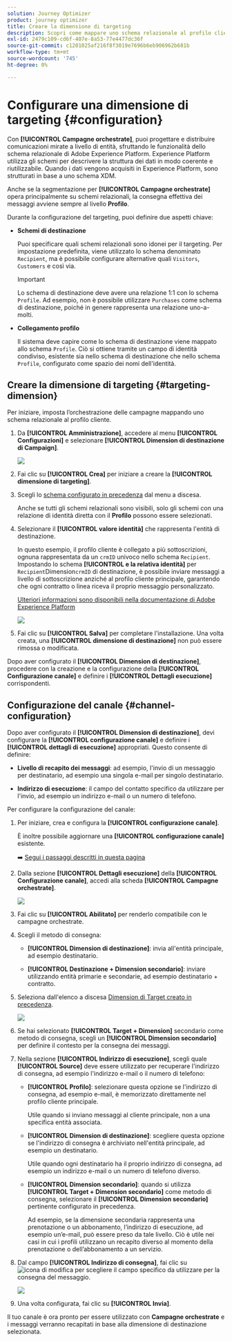 ```yaml
---
solution: Journey Optimizer
product: journey optimizer
title: Creare la dimensione di targeting
description: Scopri come mappare uno schema relazionale al profilo cliente
exl-id: 2479c109-cd6f-407e-8a53-77e4477dc36f
source-git-commit: c1201025af216f8f3019e7696b6eb906962b681b
workflow-type: tm+mt
source-wordcount: '745'
ht-degree: 0%

---
```



# Configurare una dimensione di targeting {#configuration}

Con **[!UICONTROL Campagne orchestrate]**, puoi progettare e distribuire comunicazioni mirate a livello di entità, sfruttando le funzionalità dello schema relazionale di Adobe Experience Platform. Experience Platform utilizza gli schemi per descrivere la struttura dei dati in modo coerente e riutilizzabile. Quando i dati vengono acquisiti in Experience Platform, sono strutturati in base a uno schema XDM.

Anche se la segmentazione per **[!UICONTROL Campagne orchestrate]** opera principalmente su schemi relazionali, la consegna effettiva dei messaggi avviene sempre al livello **Profilo**.

Durante la configurazione del targeting, puoi definire due aspetti chiave:

* **Schemi di destinazione**

  Puoi specificare quali schemi relazionali sono idonei per il targeting. Per impostazione predefinita, viene utilizzato lo schema denominato `Recipient`, ma è possibile configurare alternative quali `Visitors`, `Customers` e così via.

  >[!IMPORTANT]
  >
  > Lo schema di destinazione deve avere una relazione 1:1 con lo schema `Profile`. Ad esempio, non è possibile utilizzare `Purchases` come schema di destinazione, poiché in genere rappresenta una relazione uno-a-molti.

* **Collegamento profilo**

  Il sistema deve capire come lo schema di destinazione viene mappato allo schema `Profile`. Ciò si ottiene tramite un campo di identità condiviso, esistente sia nello schema di destinazione che nello schema `Profile`, configurato come spazio dei nomi dell&#39;identità.

## Creare la dimensione di targeting {#targeting-dimension}

Per iniziare, imposta l’orchestrazione delle campagne mappando uno schema relazionale al profilo cliente.

1. Da **[!UICONTROL Amministrazione]**, accedere al menu **[!UICONTROL Configurazioni]** e selezionare **[!UICONTROL Dimension di destinazione di Campaign]**.

   ![](assets/target-dimension-1.png)

1. Fai clic su **[!UICONTROL Crea]** per iniziare a creare la **[!UICONTROL dimensione di targeting]**.

1. Scegli lo [schema configurato in precedenza](gs-schemas.md) &#x200B;dal menu a discesa.

   Anche se tutti gli schemi relazionali sono visibili, solo gli schemi con una relazione di identità diretta con il **Profilo** possono essere selezionati.

1. Selezionare il **[!UICONTROL valore identità]** che rappresenta l&#39;entità di destinazione.

   In questo esempio, il profilo cliente è collegato a più sottoscrizioni, ognuna rappresentata da un `crmID` univoco nello schema `Recipient`. Impostando lo schema **[!UICONTROL e la relativa identità]** per `Recipient`Dimension`crmID` di destinazione, è possibile inviare messaggi a livello di sottoscrizione anziché al profilo cliente principale, garantendo che ogni contratto o linea riceva il proprio messaggio personalizzato.

   [Ulteriori informazioni sono disponibili nella documentazione di Adobe Experience Platform](https://experienceleague.adobe.com/en/docs/experience-platform/xdm/schema/composition#identity)

   ![](assets/target-dimension-2.png)

1. Fai clic su **[!UICONTROL Salva]** per completare l&#39;installazione. Una volta creata, una **[!UICONTROL dimensione di destinazione]** non può essere rimossa o modificata.

Dopo aver configurato il **[!UICONTROL Dimension di destinazione]**, procedere con la creazione e la configurazione della **[!UICONTROL Configurazione canale]** e definire i **[!UICONTROL Dettagli esecuzione]** corrispondenti.

## Configurazione del canale {#channel-configuration}

Dopo aver configurato il **[!UICONTROL Dimension di destinazione]**, devi configurare la **[!UICONTROL configurazione canale]** e definire i **[!UICONTROL dettagli di esecuzione]** appropriati. Questo consente di definire:

* **Livello di recapito dei messaggi**: ad esempio, l&#39;invio di un messaggio per destinatario, ad esempio una singola e-mail per singolo destinatario.

* **Indirizzo di esecuzione**: il campo del contatto specifico da utilizzare per l&#39;invio, ad esempio un indirizzo e-mail o un numero di telefono.

Per configurare la configurazione del canale:

1. Per iniziare, crea e configura la **[!UICONTROL configurazione canale]**.

   È inoltre possibile aggiornare una **[!UICONTROL configurazione canale]** esistente.

   ➡️ [Segui i passaggi descritti in questa pagina](../email/surface-personalization.md)

1. Dalla sezione **[!UICONTROL Dettagli esecuzione]** della **[!UICONTROL Configurazione canale]**, accedi alla scheda **[!UICONTROL Campagne orchestrate]**.

   ![](assets/target-dimension-3.png)

1. Fai clic su **[!UICONTROL Abilitato]** per renderlo compatibile con le campagne orchestrate.

1. Scegli il metodo di consegna:

   * **[!UICONTROL Dimension di destinazione]**: invia all&#39;entità principale, ad esempio destinatario.

   * **[!UICONTROL Destinazione + Dimension secondario]**: inviare utilizzando entità primarie e secondarie, ad esempio destinatario + contratto.

1. Seleziona dall&#39;elenco a discesa [Dimension di Target creato in precedenza](#targeting-dimension).

   ![](assets/target-dimension-4.png)

1. Se hai selezionato **[!UICONTROL Target + Dimension]** secondario come metodo di consegna, scegli un **[!UICONTROL Dimension secondario]** per definire il contesto per la consegna dei messaggi.

1. Nella sezione **[!UICONTROL Indirizzo di esecuzione]**, scegli quale **[!UICONTROL Source]** deve essere utilizzato per recuperare l&#39;indirizzo di consegna, ad esempio l&#39;indirizzo e-mail o il numero di telefono:

   * **[!UICONTROL Profilo]**: selezionare questa opzione se l&#39;indirizzo di consegna, ad esempio e-mail, è memorizzato direttamente nel profilo cliente principale.

     Utile quando si inviano messaggi al cliente principale, non a una specifica entità associata.

   * **[!UICONTROL Dimension di destinazione]**: scegliere questa opzione se l&#39;indirizzo di consegna è archiviato nell&#39;entità principale, ad esempio un destinatario.

     Utile quando ogni destinatario ha il proprio indirizzo di consegna, ad esempio un indirizzo e-mail o un numero di telefono diverso.

   * **[!UICONTROL Dimension secondario]**: quando si utilizza **[!UICONTROL Target + Dimension secondario]** come metodo di consegna, selezionare il **[!UICONTROL Dimension secondario]** pertinente configurato in precedenza.

     Ad esempio, se la dimensione secondaria rappresenta una prenotazione o un abbonamento, l’indirizzo di esecuzione, ad esempio un’e-mail, può essere preso da tale livello. Ciò è utile nei casi in cui i profili utilizzano un recapito diverso al momento della prenotazione o dell’abbonamento a un servizio.

1. Dal campo **[!UICONTROL Indirizzo di consegna]**, fai clic su ![icona di modifica](assets/do-not-localize/edit.svg) per scegliere il campo specifico da utilizzare per la consegna del messaggio.

   ![](assets/target-dimension-4.png)

1. Una volta configurata, fai clic su **[!UICONTROL Invia]**.

Il tuo canale è ora pronto per essere utilizzato con **Campagne orchestrate** e i messaggi verranno recapitati in base alla dimensione di destinazione selezionata.
